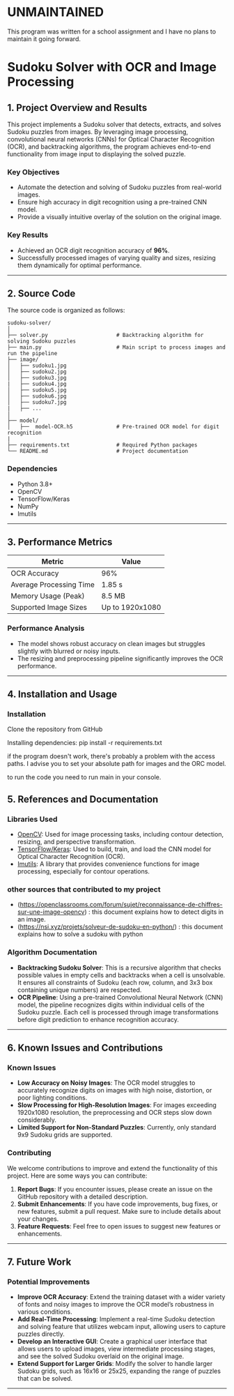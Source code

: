 # **UNMAINTAINED**

This program was written for a school assignment and I have no plans to maintain it going forward.

# Sudoku Solver with OCR and Image Processing

## 1. Project Overview and Results
This project implements a Sudoku solver that detects, extracts, and solves Sudoku puzzles from images. By leveraging image processing, convolutional neural networks (CNNs) for Optical Character Recognition (OCR), and backtracking algorithms, the program achieves end-to-end functionality from image input to displaying the solved puzzle.  

### Key Objectives
- Automate the detection and solving of Sudoku puzzles from real-world images.
- Ensure high accuracy in digit recognition using a pre-trained CNN model.
- Provide a visually intuitive overlay of the solution on the original image.

### Key Results
- Achieved an OCR digit recognition accuracy of **96%**.
- Successfully processed images of varying quality and sizes, resizing them dynamically for optimal performance.

---

## 2. Source Code
The source code is organized as follows:

```plaintext
sudoku-solver/
│
├── solver.py                      # Backtracking algorithm for solving Sudoku puzzles
├── main.py                        # Main script to process images and run the pipeline
├── image/
│   ├── sudoku1.jpg     
│   ├── sudoku2.jpg
│   ├── sudoku3.jpg
|   ├── sudoku4.jpg
│   ├── sudoku5.jpg     
│   ├── sudoku6.jpg
│   ├── sudoku7.jpg
|   ├── ...
│
├── model/
│   ├──  model-OCR.h5              # Pre-trained OCR model for digit recognition
|
├── requirements.txt               # Required Python packages
└── README.md                      # Project documentation
```



### Dependencies
- Python 3.8+
- OpenCV
- TensorFlow/Keras
- NumPy
- Imutils

---

## 3. Performance Metrics
| **Metric**                  | **Value**           |
|-----------------------------|---------------------|
| OCR Accuracy                | 96%                 |
| Average Processing Time     | 1.85 s              |
| Memory Usage (Peak)         | 8.5 MB              |
| Supported Image Sizes       | Up to 1920x1080     |

### Performance Analysis
- The model shows robust accuracy on clean images but struggles slightly with blurred or noisy inputs.
- The resizing and preprocessing pipeline significantly improves the OCR performance.

---

## 4. Installation and Usage

### Installation

Clone the repository from GitHub

Installing dependencies:
pip install -r requirements.txt

if the program doesn't work, there's probably a problem with the access paths. I advise you to set your absolute path for images and the ORC model.

to run the code you need to run main in your console.

## 5. References and Documentation

### Libraries Used
- [OpenCV](https://opencv.org/): Used for image processing tasks, including contour detection, resizing, and perspective transformation.
- [TensorFlow/Keras](https://www.tensorflow.org/): Used to build, train, and load the CNN model for Optical Character Recognition (OCR).
- [Imutils](https://pypi.org/project/imutils/): A library that provides convenience functions for image processing, especially for contour operations.

 ### other sources that contributed to my project
- (https://openclassrooms.com/forum/sujet/reconnaissance-de-chiffres-sur-une-image-opencv) : this document explains how to detect digits in an image.
- (https://nsi.xyz/projets/solveur-de-sudoku-en-python/) : this document explains how to solve a sudoku with python

### Algorithm Documentation
- **Backtracking Sudoku Solver**: This is a recursive algorithm that checks possible values in empty cells and backtracks when a cell is unsolvable. It ensures all constraints of Sudoku (each row, column, and 3x3 box containing unique numbers) are respected.
- **OCR Pipeline**: Using a pre-trained Convolutional Neural Network (CNN) model, the pipeline recognizes digits within individual cells of the Sudoku puzzle. Each cell is processed through image transformations before digit prediction to enhance recognition accuracy.

---

## 6. Known Issues and Contributions

### Known Issues
- **Low Accuracy on Noisy Images**: The OCR model struggles to accurately recognize digits on images with high noise, distortion, or poor lighting conditions.
- **Slow Processing for High-Resolution Images**: For images exceeding 1920x1080 resolution, the preprocessing and OCR steps slow down considerably.
- **Limited Support for Non-Standard Puzzles**: Currently, only standard 9x9 Sudoku grids are supported.

### Contributing
We welcome contributions to improve and extend the functionality of this project. Here are some ways you can contribute:

1. **Report Bugs**: If you encounter issues, please create an issue on the GitHub repository with a detailed description.
2. **Submit Enhancements**: If you have code improvements, bug fixes, or new features, submit a pull request. Make sure to include details about your changes.
3. **Feature Requests**: Feel free to open issues to suggest new features or enhancements.

---

## 7. Future Work

### Potential Improvements
- **Improve OCR Accuracy**: Extend the training dataset with a wider variety of fonts and noisy images to improve the OCR model’s robustness in various conditions.
- **Add Real-Time Processing**: Implement a real-time Sudoku detection and solving feature that utilizes webcam input, allowing users to capture puzzles directly.
- **Develop an Interactive GUI**: Create a graphical user interface that allows users to upload images, view intermediate processing stages, and see the solved Sudoku overlaid on the original image.
- **Extend Support for Larger Grids**: Modify the solver to handle larger Sudoku grids, such as 16x16 or 25x25, expanding the range of puzzles that can be solved.

---

